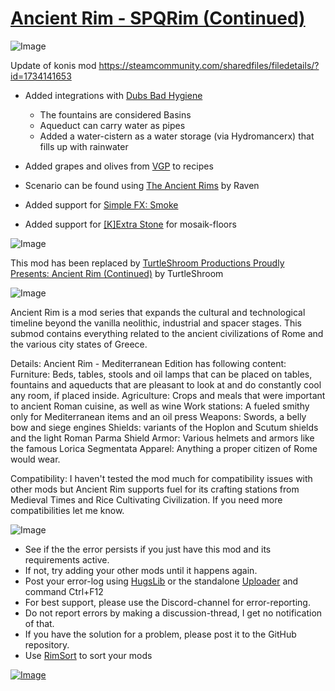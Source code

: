# [Ancient Rim - SPQRim (Continued)](https://steamcommunity.com/sharedfiles/filedetails/?id=2458182631)

![Image](https://i.imgur.com/buuPQel.png)

Update of konis mod
https://steamcommunity.com/sharedfiles/filedetails/?id=1734141653

- Added integrations with [Dubs Bad Hygiene](https://steamcommunity.com/sharedfiles/filedetails/?id=836308268)
  * The fountains are considered Basins
  * Aqueduct can carry water as pipes
  * Added a water-cistern as a water storage (via Hydromancerx) that fills up with rainwater

- Added grapes and olives from [VGP](https://steamcommunity.com/sharedfiles/filedetails/?id=2007061826) to recipes
- Scenario can be found using [The Ancient Rims](https://steamcommunity.com/sharedfiles/filedetails/?id=2608733073) by Raven
- Added support for [Simple FX: Smoke](https://steamcommunity.com/sharedfiles/filedetails/?id=2574489704)
- Added support for [[K]Extra Stone](https://steamcommunity.com/sharedfiles/filedetails/?id=852103845) for mosaik-floors

![Image](https://i.imgur.com/3npT60J.png)

This mod has been replaced by [TurtleShroom Productions Proudly Presents: Ancient Rim (Continued)](https://steamcommunity.com/sharedfiles/filedetails/?id=3507862392) by TurtleShroom
	
![Image](https://i.imgur.com/Z4GOv8H.png)

Ancient Rim is a mod series that expands the cultural and technological timeline beyond the vanilla neolithic, industrial and spacer stages.
This submod contains everything related to the ancient civilizations of Rome and the various city states of Greece.

Details:
Ancient Rim - Mediterranean Edition has following content:
Furniture: Beds, tables, stools and oil lamps that can be placed on tables, fountains and aqueducts that are pleasant to look at and do constantly cool any room, if placed inside.
Agriculture: Crops and meals that were important to ancient Roman cuisine, as well as wine
Work stations: A fueled smithy only for Mediterranean items and an oil press
Weapons: Swords, a belly bow and siege engines
Shields: variants of the Hoplon and Scutum shields and the light Roman Parma Shield
Armor: Various helmets and armors like the famous Lorica Segmentata
Apparel: Anything a proper citizen of Rome would wear.

Compatibility:
I haven't tested the mod much for compatibility issues with other mods but Ancient Rim supports fuel for its crafting stations from Medieval Times and Rice Cultivating Civilization. If you need more compatibilities let me know.

![Image](https://i.imgur.com/PwoNOj4.png)



-  See if the the error persists if you just have this mod and its requirements active.
-  If not, try adding your other mods until it happens again.
-  Post your error-log using [HugsLib](https://steamcommunity.com/workshop/filedetails/?id=818773962) or the standalone [Uploader](https://steamcommunity.com/sharedfiles/filedetails/?id=2873415404) and command Ctrl+F12
-  For best support, please use the Discord-channel for error-reporting.
-  Do not report errors by making a discussion-thread, I get no notification of that.
-  If you have the solution for a problem, please post it to the GitHub repository.
-  Use [RimSort](https://github.com/RimSort/RimSort/releases/latest) to sort your mods

 

[![Image](https://img.shields.io/github/v/release/emipa606/AncientRimSPQRim?label=latest%20version&style=plastic&color=9f1111&labelColor=black)](https://steamcommunity.com/sharedfiles/filedetails/changelog/2458182631)
